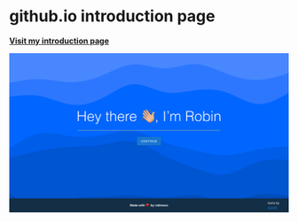 # github.io introduction page

**[Visit my introduction page](https://robin-schlund.de)**

![introduction](https://raw.githubusercontent.com/robineco/robineco.github.io/master/.github/images/img.png)
